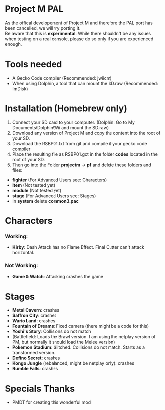 # Project M PAL
As the offical developement of Project M and therefore the PAL port has been cancelled, we will try porting it.  
Be aware that this is **experimental**. While there shouldn't be any issues when testing on a real console, please do so only if you are experienced enough.

# Tools needed
- A Gecko Code compiler (Recommended: jwiicm)
- When using Dolphin, a tool that can mount the SD.raw (Recommended: ImDisk)

# Installation (Homebrew only)
1. Connect your SD card to your computer. (Dolphin: Go to My Documents\Dolphin\Wii and mount the SD.raw)
2. Download any version of Project M and copy the content into the root of your SD.
3. Download the RSBP01.txt from git and compile it your gecko code compiler
4. Place the resulting file as RSBP01.gct in the folder **codes** located in the root of your SD.
5. Then go into the Folder **projectm** -> **pf** and delete these folders and files:

- **fighter** (For Advanced Users see: Characters)
- **item** (Not tested yet)
- **module** (Not tested yet)
- **stage** (For Advanced Users see: Stages)
- In **system** delete **common3.pac**

# Characters
### Working:
- **Kirby**: Dash Attack has no Flame Effect. Final Cutter can't attack horizontal.

### Not Working:
- **Game & Watch**: Attacking crashes the game

# Stages
- **Metal Cavern**: crashes
- **Saffron City**: crashes
- **Wario Land**: crashes
- **Fountain of Dreams**: Fixed camera (there might be a code for this)
- **Yoshi's Story**: Collisions do not match
- (Battlefield: Loads the Brawl version. I am using the netplay version of PM, but normally it should load the Melee version)
- **Pokemon Stadium**: Glitched. Collisions do not match. Starts as a transformed version.
- **Defino Secret**: crashes
- **Kongo Jungle** (rebalanced, might be netplay only): crashes 
- **Rumble Falls**: crashes

# Specials Thanks
- PMDT for creating this wonderful mod
